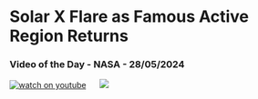 # Solar X Flare as Famous Active Region Returns
### Video of the Day - NASA - 28/05/2024
[![watch on youtube](https://img.youtube.com/vi/yt7uwWzSTw0/mqdefault.jpg)](https://www.youtube.com/embed/yt7uwWzSTw0?rel=0)&nbsp; &nbsp; &nbsp; <img src="https://github-readme-streak-stats.herokuapp.com/?user=tempo-riz&theme=gruvbox" >



  
 
 
 
 
 
 
 
